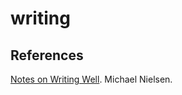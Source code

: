 writing
=======

## References

[Notes on Writing Well](https://github.com/mnielsen/notes-on-writing/blob/master/notes_on_writing.md). Michael Nielsen.